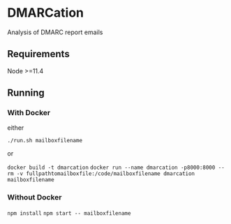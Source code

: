 # DMARCation

Analysis of DMARC report emails

## Requirements

Node >=11.4

## Running

### With Docker

either

`./run.sh mailboxfilename`

or

`docker build -t dmarcation`
`docker run --name dmarcation -p8000:8000 --rm -v fullpathtomailboxfile:/code/mailboxfilename dmarcation mailboxfilename`

### Without Docker

`npm install`
`npm start -- mailboxfilename`
